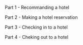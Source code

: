 Part 1 -  Recommanding a hotel

Part 2 - Making a hotel reservation

Part 3 - Checking in to a hotel

Part 4 - Cheking out to a hotel